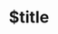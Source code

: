 ---
title: $title
second_title: Справочник по Aspose.Page для .NET API
description: $description
type: docs
weight: $weight
url: /ru/net/$ref/
---